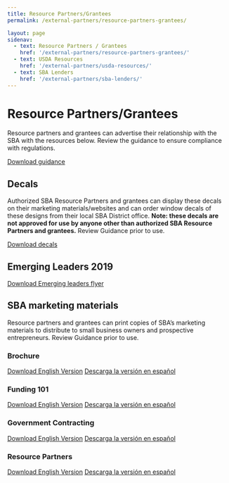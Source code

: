 ```yaml
---
title: Resource Partners/Grantees
permalink: /external-partners/resource-partners-grantees/

layout: page
sidenav:
  - text: Resource Partners / Grantees
    href: '/external-partners/resource-partners-grantees/'
  - text: USDA Resources
    href: '/external-partners/usda-resources/'
  - text: SBA Lenders
    href: '/external-partners/sba-lenders/'
---
```


# Resource Partners/Grantees

Resource partners and grantees can advertise their relationship with the SBA with the resources below.  Review the guidance to ensure compliance with regulations.

<a class="usa-button" href="{{ site.baseurl }}/assets/sba/resource-partners/guidance-usage-of-logo.pdf">Download guidance</a>

## Decals

Authorized SBA Resource Partners and grantees can display these decals on their marketing materials/websites and can order window decals of these designs from their local SBA District office. <strong>Note:  these decals are not approved for use by anyone other than authorized SBA Resource Partners and grantees.</strong> Review Guidance prior to use.

<a class="usa-button" href="{{ site.baseurl }}/assets/sba/resource-partners/powered-by-decals.zip
">Download decals</a>

## Emerging Leaders 2019

<a class="usa-button" href="{{ site.baseurl }}/assets/sba/resource-partners/emerging-leaders-flyer-static.pdf">Download Emerging leaders flyer</a>

## SBA marketing materials

Resource partners and grantees can print copies of SBA’s marketing materials to distribute to small business owners and prospective entrepreneurs.  Review Guidance prior to use.

### Brochure

<a class="usa-button" href="{{ site.baseurl }}/assets/sba/resource-partners/SBA-Brochure-FINAL-nobleeds-nocontact.pdf">Download English Version</a>
<a class="usa-button" href="{{ site.baseurl }}/assets/sba/resource-partners/SBA-Brochure-Spanish_HQ.pdf">Descarga la versión en español</a>

### Funding 101

<a class="usa-button" href="{{ site.baseurl }}/assets/sba/resource-partners/SBA-Funding101-508_MCS0092.pdf">Download English Version</a>
<a class="usa-button" href="{{ site.baseurl }}/assets/sba/resource-partners/SBA-Funding101-Spanish.pdf">Descarga la versión en español</a>

### Government Contracting

<a class="usa-button" href="{{ site.baseurl }}/assets/sba/resource-partners/SBA-GovernmentContracting-508_MCS0091.pdf">Download English Version</a>
<a class="usa-button" href="{{ site.baseurl }}/assets/sba/resource-partners/SBA-GovernmentContracting-Spanish-508.pdf">Descarga la versión en español</a>

### Resource Partners

<a class="usa-button" href="{{ site.baseurl }}/assets/sba/resource-partners/SBA-ResourcePartnerNetwork-508_MCS0090.pdf">Download English Version</a>
<a class="usa-button" href="{{ site.baseurl }}/assets/sba/resource-partners/SBA-ResourcePartnerNetwork-Spanish-508.pdf">Descarga la versión en español</a>